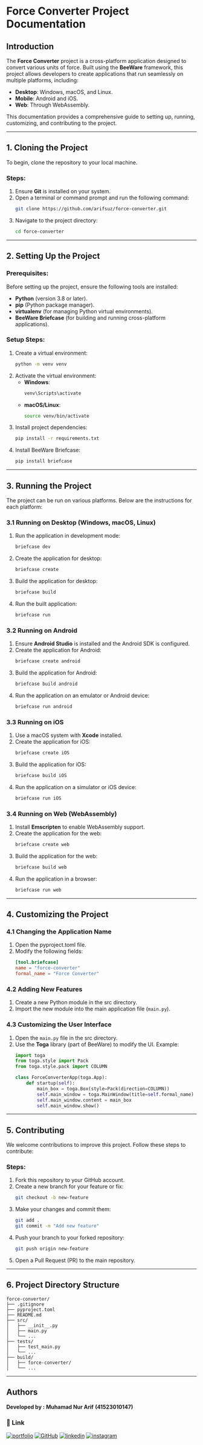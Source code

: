 # **Force Converter Project Documentation**

## **Introduction**

The **Force Converter** project is a cross-platform application designed to convert various units of force. Built using the **BeeWare** framework, this project allows developers to create applications that run seamlessly on multiple platforms, including:

- **Desktop**: Windows, macOS, and Linux.
- **Mobile**: Android and iOS.
- **Web**: Through WebAssembly.

This documentation provides a comprehensive guide to setting up, running, customizing, and contributing to the project.

---

## **1. Cloning the Project**

To begin, clone the repository to your local machine.

### **Steps:**
1. Ensure **Git** is installed on your system.
2. Open a terminal or command prompt and run the following command:
   ```bash
   git clone https://github.com/arifsuz/force-converter.git
   ```
3. Navigate to the project directory:
   ```bash
   cd force-converter
   ```

---

## **2. Setting Up the Project**

### **Prerequisites:**
Before setting up the project, ensure the following tools are installed:
- **Python** (version 3.8 or later).
- **pip** (Python package manager).
- **virtualenv** (for managing Python virtual environments).
- **BeeWare Briefcase** (for building and running cross-platform applications).

### **Setup Steps:**
1. Create a virtual environment:
   ```bash
   python -m venv venv
   ```
2. Activate the virtual environment:
   - **Windows**:
     ```bash
     venv\Scripts\activate
     ```
   - **macOS/Linux**:
     ```bash
     source venv/bin/activate
     ```
3. Install project dependencies:
   ```bash
   pip install -r requirements.txt
   ```
4. Install BeeWare Briefcase:
   ```bash
   pip install briefcase
   ```

---

## **3. Running the Project**

The project can be run on various platforms. Below are the instructions for each platform:

### **3.1 Running on Desktop (Windows, macOS, Linux)**
1. Run the application in development mode:
   ```bash
   briefcase dev
   ```
2. Create the application for desktop:
   ```bash
   briefcase create
   ```
3. Build the application for desktop:
   ```bash
   briefcase build
   ```
4. Run the built application:
   ```bash
   briefcase run
   ```

### **3.2 Running on Android**
1. Ensure **Android Studio** is installed and the Android SDK is configured.
2. Create the application for Android:
   ```bash
   briefcase create android
   ```
3. Build the application for Android:
   ```bash
   briefcase build android
   ```
4. Run the application on an emulator or Android device:
   ```bash
   briefcase run android
   ```

### **3.3 Running on iOS**
1. Use a macOS system with **Xcode** installed.
2. Create the application for iOS:
   ```bash
   briefcase create iOS
   ```
3. Build the application for iOS:
   ```bash
   briefcase build iOS
   ```
4. Run the application on a simulator or iOS device:
   ```bash
   briefcase run iOS
   ```

### **3.4 Running on Web (WebAssembly)**
1. Install **Emscripten** to enable WebAssembly support.
2. Create the application for the web:
   ```bash
   briefcase create web
   ```
3. Build the application for the web:
   ```bash
   briefcase build web
   ```
4. Run the application in a browser:
   ```bash
   briefcase run web
   ```
---

## **4. Customizing the Project**

### **4.1 Changing the Application Name**
1. Open the pyproject.toml file.
2. Modify the following fields:
   ```toml
   [tool.briefcase]
   name = "force-converter"
   formal_name = "Force Converter"
   ```

### **4.2 Adding New Features**
1. Create a new Python module in the src directory.
2. Import the new module into the main application file (`main.py`).

### **4.3 Customizing the User Interface**
1. Open the `main.py` file in the src directory.
2. Use the **Toga** library (part of BeeWare) to modify the UI. Example:
   ```python
   import toga
   from toga.style import Pack
   from toga.style.pack import COLUMN

   class ForceConverterApp(toga.App):
       def startup(self):
           main_box = toga.Box(style=Pack(direction=COLUMN))
           self.main_window = toga.MainWindow(title=self.formal_name)
           self.main_window.content = main_box
           self.main_window.show()
   ```

---

## **5. Contributing**

We welcome contributions to improve this project. Follow these steps to contribute:

### **Steps:**
1. Fork this repository to your GitHub account.
2. Create a new branch for your feature or fix:
   ```bash
   git checkout -b new-feature
   ```
3. Make your changes and commit them:
   ```bash
   git add .
   git commit -m "Add new feature"
   ```
4. Push your branch to your forked repository:
   ```bash
   git push origin new-feature
   ```
5. Open a Pull Request (PR) to the main repository.

---

## **6. Project Directory Structure**

```
force-converter/
├── .gitignore
├── pyproject.toml
├── README.md
├── src/
│   ├── __init__.py
│   ├── main.py
│   └── ...
├── tests/
│   ├── test_main.py
│   └── ...
├── build/
│   ├── force-converter/
│   └── ...
```

---

## **Authors**
**Developed by :**
**Muhamad Nur Arif**
**(41523010147)**

### **🔗 Link**
[![portfolio](https://img.shields.io/badge/my_portfolio-000?style=for-the-badge&logo=ko-fi&logoColor=white)](https://arifsuz.vercel.app/)
[![GitHub](https://img.shields.io/badge/GitHub-100000?style=for-the-badge&logo=github&logoColor=white)](https://github.com/arifsuz)
[![linkedin](https://img.shields.io/badge/LinkedIn-0077B5?style=for-the-badge&logo=linkedin&logoColor=white)](https://www.linkedin.com/in/marif8/)
[![instagram](https://img.shields.io/badge/Instagram-E4405F?style=for-the-badge&logo=instagram&logoColor=white)](https://www.instagram.com/ariftsx/)
